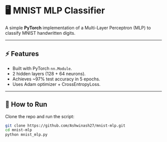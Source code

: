# 🖥️ MNIST MLP Classifier  

A simple **PyTorch** implementation of a Multi-Layer Perceptron (MLP) to classify MNIST handwritten digits.  

---

## ⚡ Features  
- Built with PyTorch `nn.Module`.  
- 2 hidden layers (128 + 64 neurons).  
- Achieves ~97% test accuracy in 5 epochs.  
- Uses Adam optimizer + CrossEntropyLoss.  

---

## 🚀 How to Run  

Clone the repo and run the script:  

```bash
git clone https://github.com/Ashwinash27/mnist-mlp.git
cd mnist-mlp
python mnist_mlp.py
